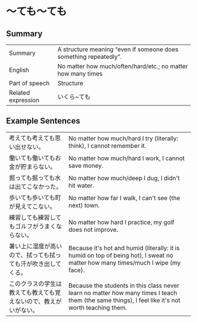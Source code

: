 # ～ても～ても

## Summary

<table><tr>   <td>Summary</td>   <td>A structure meaning “even if someone does something repeatedly”.</td></tr><tr>   <td>English</td>   <td>No matter how much/often/hard/etc.; no matter how many times</td></tr><tr>   <td>Part of speech</td>   <td>Structure</td></tr><tr>   <td>Related expression</td>   <td>いくら~ても</td></tr></table>

## Example Sentences

<table><tr>   <td>考えても考えても思い出せない。</td>   <td>No matter how much/hard I try (literally: think), I cannot remember it.</td></tr><tr>   <td>働いても働いてもお金が貯まらない。</td>   <td>No matter how much/hard I work, I cannot save money.</td></tr><tr>   <td>掘っても掘っても水は出てこなかった。</td>   <td>No matter how much/deep I dug, I didn't hit water.</td></tr><tr>   <td>歩いても歩いても町が見えてこない。</td>   <td>No matter how far I walk, I can't see (the next) town.</td></tr><tr>   <td>練習しても練習してもゴルフがうまくならない。</td>   <td>No matter how hard I practice, my golf does not improve.</td></tr><tr>   <td>暑い上に湿度が高いので、拭っても拭っても汗が吹き出してくる。</td>   <td>Because it's hot and humid (literally: it is humid on top of being hot), I sweat no matter how many times/much I wipe (my face).</td></tr><tr>   <td>このクラスの学生は教えても教えても覚えないので、教えがいがない。</td>   <td>Because the students in this class never learn no matter how many times I teach them (the same things), I feel like it's not worth teaching them.</td></tr></table>

